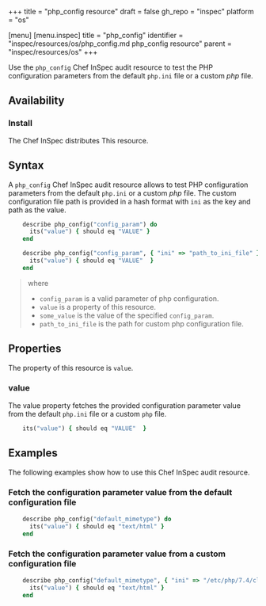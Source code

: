 +++
title = "php_config resource"
draft = false
gh_repo = "inspec"
platform = "os"

[menu]
  [menu.inspec]
    title = "php_config"
    identifier = "inspec/resources/os/php_config.md php_config resource"
    parent = "inspec/resources/os"
+++

Use the `php_config` Chef InSpec audit resource to test the PHP configuration parameters from the default `php.ini` file or a custom *php* file.

## Availability

### Install

The Chef InSpec distributes This resource.

## Syntax

A `php_config` Chef InSpec audit resource allows to test PHP configuration parameters from the default `php.ini` or a custom *php* file. The custom configuration file path is provided in a hash format with `ini` as the key and path as the value.

```ruby
    describe php_config("config_param") do
      its("value") { should eq "VALUE" }
    end

    describe php_config("config_param", { "ini" => "path_to_ini_file" }) do
      its("value") { should eq "VALUE"  }
    end
```

> where
>
> - `config_param` is a valid parameter of php configuration.
> - `value` is a property of this resource.
> - `some_value` is the value of the specified `config_param`.
> - `path_to_ini_file` is the path for custom php configuration file.

## Properties

The property of this resource is `value`.

### value

The value property fetches the provided configuration parameter value from the default `php.ini` file or a custom `php` file.

```ruby
    its("value") { should eq "VALUE"  }
```

## Examples

The following examples show how to use this Chef InSpec audit resource.

### Fetch the configuration parameter value from the default configuration file

```ruby
    describe php_config("default_mimetype") do
      its("value") { should eq "text/html" }
    end
```

### Fetch the configuration parameter value from a custom configuration file

```ruby
    describe php_config("default_mimetype", { "ini" => "/etc/php/7.4/cli/php.ini" }) do
      its("value") { should eq "text/html" }
    end
```
